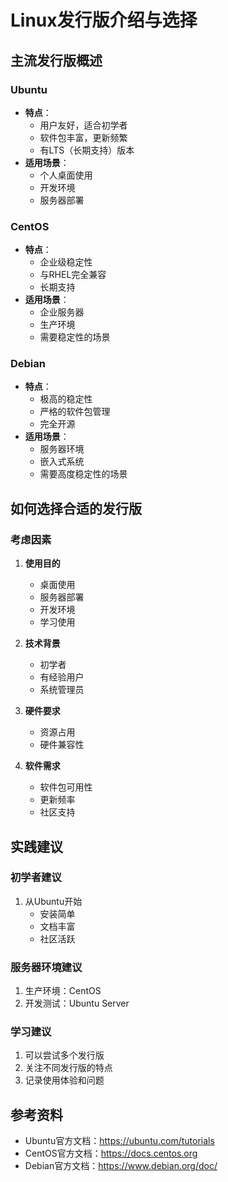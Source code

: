 # Linux发行版介绍与选择

## 主流发行版概述

### Ubuntu
- **特点**：
  - 用户友好，适合初学者
  - 软件包丰富，更新频繁
  - 有LTS（长期支持）版本
- **适用场景**：
  - 个人桌面使用
  - 开发环境
  - 服务器部署

### CentOS
- **特点**：
  - 企业级稳定性
  - 与RHEL完全兼容
  - 长期支持
- **适用场景**：
  - 企业服务器
  - 生产环境
  - 需要稳定性的场景

### Debian
- **特点**：
  - 极高的稳定性
  - 严格的软件包管理
  - 完全开源
- **适用场景**：
  - 服务器环境
  - 嵌入式系统
  - 需要高度稳定性的场景

## 如何选择合适的发行版

### 考虑因素
1. **使用目的**
   - 桌面使用
   - 服务器部署
   - 开发环境
   - 学习使用

2. **技术背景**
   - 初学者
   - 有经验用户
   - 系统管理员

3. **硬件要求**
   - 资源占用
   - 硬件兼容性

4. **软件需求**
   - 软件包可用性
   - 更新频率
   - 社区支持

## 实践建议

### 初学者建议
1. 从Ubuntu开始
   - 安装简单
   - 文档丰富
   - 社区活跃

### 服务器环境建议
1. 生产环境：CentOS
2. 开发测试：Ubuntu Server

### 学习建议
1. 可以尝试多个发行版
2. 关注不同发行版的特点
3. 记录使用体验和问题

## 参考资料
- Ubuntu官方文档：https://ubuntu.com/tutorials
- CentOS官方文档：https://docs.centos.org
- Debian官方文档：https://www.debian.org/doc/ 